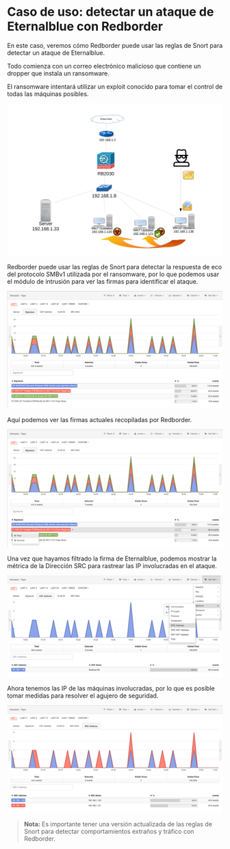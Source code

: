 # Caso de uso: detectar un ataque de Eternalblue con Redborder

En este caso, veremos cómo Redborder puede usar las reglas de Snort para detectar un ataque de Eternalblue.

Todo comienza con un correo electrónico malicioso que contiene un dropper que instala un ransomware.

El ransomware intentará utilizar un exploit conocido para tomar el control de todas las máquinas posibles.

![Ataque Eternalblue: Escenario](images/ch30_img004_a.png)

Redborder puede usar las reglas de Snort para detectar la respuesta de eco del protocolo SMBv1 utilizada por el ransomware, por lo que podemos usar el módulo de intrusión para ver las firmas para identificar el ataque.

![Ataque Eternalblue: Intrusión](images/ch30_img004_b.png)

Aquí podemos ver las firmas actuales recopiladas por Redborder.

![Ataque Eternalblue: Filtrando firmas](images/ch30_img004_c.png)

Una vez que hayamos filtrado la firma de Eternalblue, podemos mostrar la métrica de la Dirección SRC para rastrear las IP involucradas en el ataque.

![Ataque Eternalblue: Selección de métrica de dirección SRC](images/ch30_img004_d.png)

Ahora tenemos las IP de las máquinas involucradas, por lo que es posible tomar medidas para resolver el agujero de seguridad.

![Ataque Eternalblue: IPs envueltas en el ataque](images/ch30_img004_e.png)

> **Nota:** Es importante tener una versión actualizada de las reglas de Snort para detectar comportamientos extraños y tráfico con Redborder.
